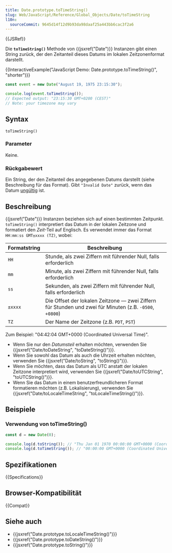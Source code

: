 ```yaml
---
title: Date.prototype.toTimeString()
slug: Web/JavaScript/Reference/Global_Objects/Date/toTimeString
l10n:
  sourceCommit: 9645d14f12d9b93da98daaf25a443bb6cac3f2a6
---
```


{{JSRef}}

Die **`toTimeString()`** Methode von {{jsxref("Date")}} Instanzen gibt einen String zurück, der den Zeitanteil dieses Datums im lokalen Zeitzonenformat darstellt.

{{InteractiveExample("JavaScript Demo: Date.prototype.toTimeString()", "shorter")}}

```js interactive-example
const event = new Date("August 19, 1975 23:15:30");

console.log(event.toTimeString());
// Expected output: "23:15:30 GMT+0200 (CEST)"
// Note: your timezone may vary
```

## Syntax

```js-nolint
toTimeString()
```

### Parameter

Keine.

### Rückgabewert

Ein String, der den Zeitanteil des angegebenen Datums darstellt (siehe Beschreibung für das Format). Gibt `"Invalid Date"` zurück, wenn das Datum [ungültig](/de/docs/Web/JavaScript/Reference/Global_Objects/Date#the_epoch_timestamps_and_invalid_date) ist.

## Beschreibung

{{jsxref("Date")}} Instanzen beziehen sich auf einen bestimmten Zeitpunkt. `toTimeString()` interpretiert das Datum in der lokalen Zeitzone und formatiert den _Zeit_-Teil auf Englisch. Es verwendet immer das Format `HH:mm:ss GMT±xxxx (TZ)`, wobei:

| Formatstring | Beschreibung                                                                                            |
| ------------ | ------------------------------------------------------------------------------------------------------- |
| `HH`         | Stunde, als zwei Ziffern mit führender Null, falls erforderlich                                         |
| `mm`         | Minute, als zwei Ziffern mit führender Null, falls erforderlich                                         |
| `ss`         | Sekunden, als zwei Ziffern mit führender Null, falls erforderlich                                       |
| `±xxxx`      | Die Offset der lokalen Zeitzone — zwei Ziffern für Stunden und zwei für Minuten (z.B. `-0500`, `+0800`) |
| `TZ`         | Der Name der Zeitzone (z.B. `PDT`, `PST`)                                                               |

Zum Beispiel: "04:42:04 GMT+0000 (Coordinated Universal Time)".

- Wenn Sie nur den _Datumsteil_ erhalten möchten, verwenden Sie {{jsxref("Date/toDateString", "toDateString()")}}.
- Wenn Sie sowohl das Datum als auch die Uhrzeit erhalten möchten, verwenden Sie {{jsxref("Date/toString", "toString()")}}.
- Wenn Sie möchten, dass das Datum als UTC anstatt der lokalen Zeitzone interpretiert wird, verwenden Sie {{jsxref("Date/toUTCString", "toUTCString()")}}.
- Wenn Sie das Datum in einem benutzerfreundlicheren Format formatieren möchten (z.B. Lokalisierung), verwenden Sie {{jsxref("Date/toLocaleTimeString", "toLocaleTimeString()")}}.

## Beispiele

### Verwendung von toTimeString()

```js
const d = new Date(0);

console.log(d.toString()); // "Thu Jan 01 1970 00:00:00 GMT+0000 (Coordinated Universal Time)"
console.log(d.toTimeString()); // "00:00:00 GMT+0000 (Coordinated Universal Time)"
```

## Spezifikationen

{{Specifications}}

## Browser-Kompatibilität

{{Compat}}

## Siehe auch

- {{jsxref("Date.prototype.toLocaleTimeString()")}}
- {{jsxref("Date.prototype.toDateString()")}}
- {{jsxref("Date.prototype.toString()")}}
